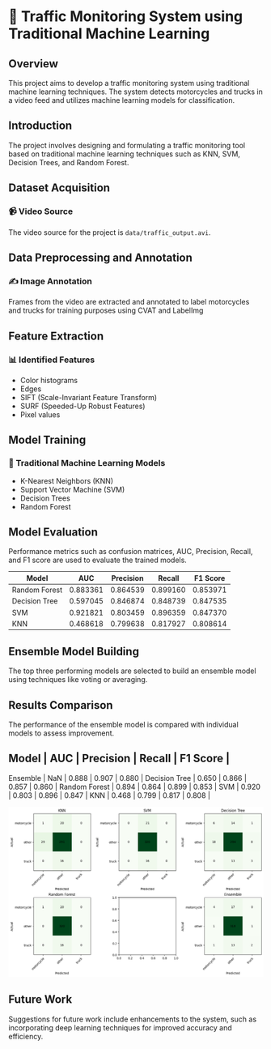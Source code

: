 # 🚦 Traffic Monitoring System using Traditional Machine Learning

## Overview

This project aims to develop a traffic monitoring system using traditional machine learning techniques. The system detects motorcycles and trucks in a video feed and utilizes machine learning models for classification.


## Introduction

The project involves designing and formulating a traffic monitoring tool based on traditional machine learning techniques such as KNN, SVM, Decision Trees, and Random Forest.

## Dataset Acquisition

### 📹 Video Source

The video source for the project is `data/traffic_output.avi`.

## Data Preprocessing and Annotation

### ✍️ Image Annotation

Frames from the video are extracted and annotated to label motorcycles and trucks for training purposes using CVAT and LabelImg

## Feature Extraction

### 📊 Identified Features

- Color histograms
- Edges
- SIFT (Scale-Invariant Feature Transform)
- SURF (Speeded-Up Robust Features)
- Pixel values

## Model Training

### 🤖 Traditional Machine Learning Models

- K-Nearest Neighbors (KNN)
- Support Vector Machine (SVM)
- Decision Trees
- Random Forest

## Model Evaluation

Performance metrics such as confusion matrices, AUC, Precision, Recall, and F1 score are used to evaluate the trained models.

| Model          | AUC      | Precision | Recall   | F1 Score |
|----------------|----------|-----------|----------|----------|
| Random Forest  | 0.883361 | 0.864539  | 0.899160 | 0.853971 |
| Decision Tree  | 0.597045 | 0.846874  | 0.848739 | 0.847535 |
| SVM            | 0.921821 | 0.803459  | 0.896359 | 0.847370 |
| KNN            | 0.468618 | 0.799638  | 0.817927 | 0.808614 |


## Ensemble Model Building

The top three performing models are selected to build an ensemble model using techniques like voting or averaging.


## Results Comparison

The performance of the ensemble model is compared with individual models to assess improvement.

Model            | AUC      | Precision | Recall  | F1 Score |
------------------------------------------------------------
Ensemble         | NaN      | 0.888     | 0.907   | 0.880    |
Decision Tree    | 0.650    | 0.866     | 0.857   | 0.860    |
Random Forest    | 0.894    | 0.864     | 0.899   | 0.853    |
SVM              | 0.920    | 0.803     | 0.896   | 0.847    |
KNN              | 0.468    | 0.799     | 0.817   | 0.808    |

![Confusion Matrix](reference_images/confusion_matrix_with_essemble.png)

## Future Work

Suggestions for future work include enhancements to the system, such as incorporating deep learning techniques for improved accuracy and efficiency.

